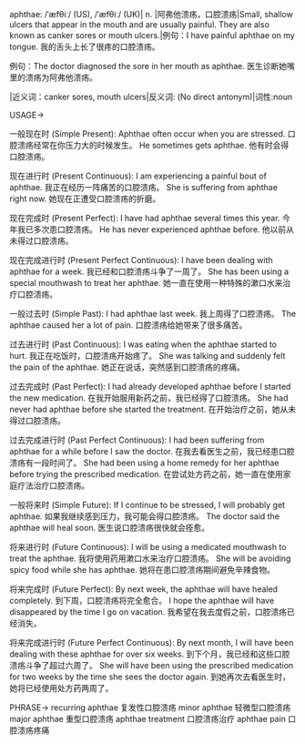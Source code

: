 aphthae: /ˈæfθiː/ (US), /ˈæfθiː/ (UK)| n. |阿弗他溃疡，口腔溃疡|Small, shallow ulcers that appear in the mouth and are usually painful.  They are also known as canker sores or mouth ulcers.|例句：I have painful aphthae on my tongue. 我的舌头上长了很疼的口腔溃疡。

例句：The doctor diagnosed the sore in her mouth as aphthae. 医生诊断她嘴里的溃疡为阿弗他溃疡。

|近义词：canker sores, mouth ulcers|反义词: (No direct antonym)|词性:noun


USAGE->

一般现在时 (Simple Present):
Aphthae often occur when you are stressed.  口腔溃疡经常在你压力大的时候发生。
He sometimes gets aphthae. 他有时会得口腔溃疡。

现在进行时 (Present Continuous):
I am experiencing a painful bout of aphthae. 我正在经历一阵痛苦的口腔溃疡。
She is suffering from aphthae right now. 她现在正遭受口腔溃疡的折磨。

现在完成时 (Present Perfect):
I have had aphthae several times this year.  今年我已多次患口腔溃疡。
He has never experienced aphthae before. 他以前从未得过口腔溃疡。

现在完成进行时 (Present Perfect Continuous):
I have been dealing with aphthae for a week. 我已经和口腔溃疡斗争了一周了。
She has been using a special mouthwash to treat her aphthae. 她一直在使用一种特殊的漱口水来治疗口腔溃疡。

一般过去时 (Simple Past):
I had aphthae last week.  我上周得了口腔溃疡。
The aphthae caused her a lot of pain. 口腔溃疡给她带来了很多痛苦。

过去进行时 (Past Continuous):
I was eating when the aphthae started to hurt. 我正在吃饭时，口腔溃疡开始疼了。
She was talking and suddenly felt the pain of the aphthae. 她正在说话，突然感到口腔溃疡的疼痛。

过去完成时 (Past Perfect):
I had already developed aphthae before I started the new medication. 在我开始服用新药之前，我已经得了口腔溃疡。
She had never had aphthae before she started the treatment. 在开始治疗之前，她从未得过口腔溃疡。


过去完成进行时 (Past Perfect Continuous):
I had been suffering from aphthae for a while before I saw the doctor.  在我去看医生之前，我已经患口腔溃疡有一段时间了。
She had been using a home remedy for her aphthae before trying the prescribed medication. 在尝试处方药之前，她一直在使用家庭疗法治疗口腔溃疡。


一般将来时 (Simple Future):
If I continue to be stressed, I will probably get aphthae.  如果我继续感到压力，我可能会得口腔溃疡。
The doctor said the aphthae will heal soon. 医生说口腔溃疡很快就会痊愈。

将来进行时 (Future Continuous):
I will be using a medicated mouthwash to treat the aphthae. 我将使用药用漱口水来治疗口腔溃疡。
She will be avoiding spicy food while she has aphthae. 她将在患口腔溃疡期间避免辛辣食物。

将来完成时 (Future Perfect):
By next week, the aphthae will have healed completely. 到下周，口腔溃疡将完全愈合。
I hope the aphthae will have disappeared by the time I go on vacation. 我希望在我去度假之前，口腔溃疡已经消失。

将来完成进行时 (Future Perfect Continuous):
By next month, I will have been dealing with these aphthae for over six weeks. 到下个月，我已经和这些口腔溃疡斗争了超过六周了。
She will have been using the prescribed medication for two weeks by the time she sees the doctor again.  到她再次去看医生时，她将已经使用处方药两周了。



PHRASE->
recurring aphthae 复发性口腔溃疡
minor aphthae 轻微型口腔溃疡
major aphthae 重型口腔溃疡
aphthae treatment 口腔溃疡治疗
aphthae pain 口腔溃疡疼痛
